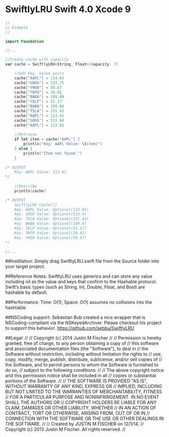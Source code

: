 SwiftlyLRU Swift 4.0 Xcode 9
==========

```swift
//
// Example
//

import Foundation

//...

//Create cache with capacity
var cache = SwiftlyLRU<String, Float>(capacity: 7)

    //Add Key, Value pairs
    cache["AAPL"] = 114.63
    cache["GOOG"] = 533.75
    cache["YHOO"] = 50.67
    cache["TWTR"] = 38.91
    cache["BABA"] = 109.89
    cache["YELP"] = 55.17
    cache["BABA"] = 109.80
    cache["TSLA"] = 231.43
    cache["AAPL"] = 113.41
    cache["GOOG"] = 533.60
    cache["AAPL"] = 113.01
    
    //Retrieve
    if let item = cache["AAPL"] {
        println("Key: AAPL Value: \(item)")
    } else {
        println("Item not found.")
    }
    
/* OUTPUT    
    Key: AAPL Value: 113.01
*/
    
    //Describe
    println(cache)

/* OUTPUT
    SwiftlyLRU Cache(7) 
    Key: AAPL Value: Optional(113.01) 
    Key: GOOG Value: Optional(533.6) 
    Key: TSLA Value: Optional(231.43) 
    Key: BABA Value: Optional(109.8) 
    Key: YELP Value: Optional(55.17) 
    Key: TWTR Value: Optional(38.91) 
    Key: YHOO Value: Optional(50.67) 
*/

//...
```
##Instillation:
Simply drag SwiftlyLRU.swift file from the Source folder into your target project.

##Reference Notes:
SwiftlyLRU uses generics and can store any value including nil as the value and keys that confirm to the Hashable protocol. Swift’s basic types (such as String, Int, Double, Float, and Bool) are hashable by default.

##Performance:
Time: O(1), Space: O(1) assumes no collisions into the hashtable.

##NSCoding support:
Sebastian Bub created a nice wrapper that is NSCoding-compliant via the NSKeyedArchiver. Please checkout his project to support this behavior. https://github.com/sebbu/SwiftlyLRU

##Legal:
//
// Copyright (c) 2014 Justin M Fischer
//
// Permission is hereby granted, free of charge, to any person obtaining a copy of
// this software and associated documentation files (the "Software"), to deal in
// the Software without restriction, including without limitation the rights to
// use, copy, modify, merge, publish, distribute, sublicense, and/or sell copies of
// the Software, and to permit persons to whom the Software is furnished to do so,
// subject to the following conditions:
//
// The above copyright notice and this permission notice shall be included in all
// copies or substantial portions of the Software.
//
// THE SOFTWARE IS PROVIDED "AS IS", WITHOUT WARRANTY OF ANY KIND, EXPRESS OR
// IMPLIED, INCLUDING BUT NOT LIMITED TO THE WARRANTIES OF MERCHANTABILITY, FITNESS
// FOR A PARTICULAR PURPOSE AND NONINFRINGEMENT. IN NO EVENT SHALL THE AUTHORS OR
// COPYRIGHT HOLDERS BE LIABLE FOR ANY CLAIM, DAMAGES OR OTHER LIABILITY, WHETHER
// IN AN ACTION OF CONTRACT, TORT OR OTHERWISE, ARISING FROM, OUT OF OR IN
// CONNECTION WITH THE SOFTWARE OR THE USE OR OTHER DEALINGS IN THE SOFTWARE.
//
//  Created by JUSTIN M FISCHER on 12/1/14.
//  Copyright (c) 2013 Justin M Fischer. All rights reserved.
//
